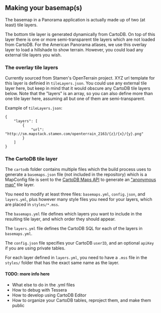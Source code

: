## Making your basemap(s)


The basemap in a Panorama application is actually made up of two (at least) tile layers.

The bottom tile layer is generated dynamically from CartoDB. On top of this layer there is one or more semi-transparent tile layers which are not loaded from CartoDB. For the American Panorama atlases, we use this overlay layer to load a hillshade to show terrain. However, you could load any external tile layers you wish.

### The overlay tile layers

Currently sourced from Stamen's OpenTerrain project. XYZ url template for this layer is definied in `tileLayers.json`. You could use any external tile layer here, but keep in mind that it would obscure any CartoDB tile layers below. Note that the "layers" is an array, so you can also define more than one tile layer here, assuming all but one of them are semi-transparent.

Example of `tileLayers.json`:

```
{
	"layers": [
		{
			"url": "http://sm.mapstack.stamen.com/openterrain_2163/{z}/{x}/{y}.png"
		}
	]
}
```


### The CartoDB tile layer

The `cartodb` folder contains multiple files which the build process uses to generate a `basemaps.json` file (not included in the repository) which is a MapConfig file is sent to the [CartoDB Maps API](http://docs.cartodb.com/cartodb-platform/maps-api/) to generate an ["anonymous map"](http://docs.cartodb.com/cartodb-platform/maps-api/anonymous-maps/) tile layer.

You need to modify at least three files: `basemaps.yml`, `config.json`, and `layers.yml`, plus however many style files you need for your layers, which are placed in `styles/*.mss`. 

The `basemaps.yml` file defines which layers you want to include in the resulting tile layer, and which order they should appear.

The `layers.yml` file defines the CartoDB SQL for each of the layers in `basemaps.yml`. 

The `config.json` file specifies your CartoDB `userID`, and an optional `apiKey` if you are using private tables.

For each layer defined in `layers.yml`, you need to have a `.mss` file in the `styles/` folder that has the exact same name as the layer.

#### TODO: more info here

 * What else to do in the .yml files
 * How to debug with Tessera
 * How to develop using CartoDB Editor
 * How to organize your CartoDB tables, reproject them, and make them public
